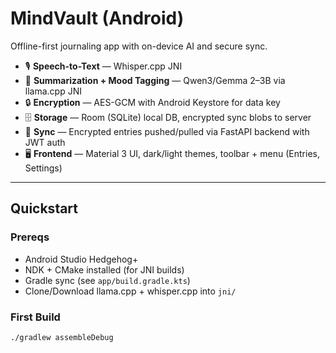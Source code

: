 # MindVault (Android)

Offline-first journaling app with on-device AI and secure sync.

- 🎙️ **Speech-to-Text** — Whisper.cpp JNI  
- 🧠 **Summarization + Mood Tagging** — Qwen3/Gemma 2–3B via llama.cpp JNI  
- 🔒 **Encryption** — AES-GCM with Android Keystore for data key  
- 🗄️ **Storage** — Room (SQLite) local DB, encrypted sync blobs to server  
- 🔄 **Sync** — Encrypted entries pushed/pulled via FastAPI backend with JWT auth  
- 🖥️ **Frontend** — Material 3 UI, dark/light themes, toolbar + menu (Entries, Settings)

---

## Quickstart

### Prereqs
- Android Studio Hedgehog+  
- NDK + CMake installed (for JNI builds)  
- Gradle sync (see `app/build.gradle.kts`)  
- Clone/Download llama.cpp + whisper.cpp into `jni/`  

### First Build
```bash
./gradlew assembleDebug


